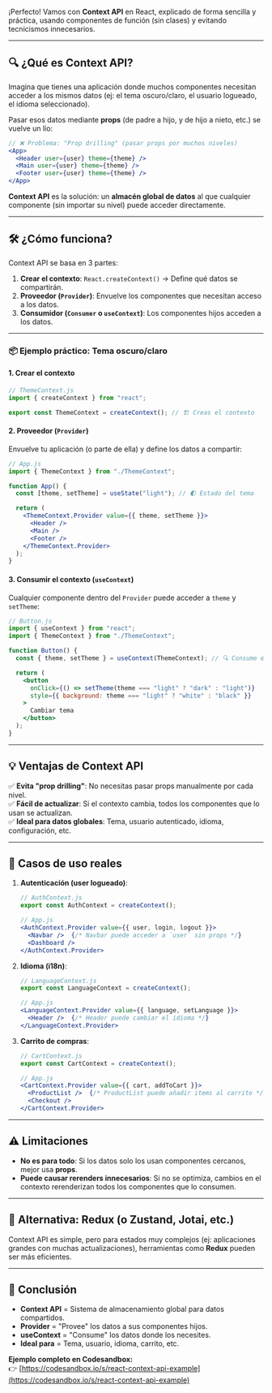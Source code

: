 ¡Perfecto! Vamos con **Context API** en React, explicado de forma sencilla y práctica, usando componentes de función (sin clases) y evitando tecnicismos innecesarios.  

---

## 🔍 **¿Qué es Context API?**  
Imagina que tienes una aplicación donde muchos componentes necesitan acceder a los mismos datos (ej: el tema oscuro/claro, el usuario logueado, el idioma seleccionado).  

Pasar esos datos mediante **props** (de padre a hijo, y de hijo a nieto, etc.) se vuelve un lío:  

```jsx
// ❌ Problema: "Prop drilling" (pasar props por muchos niveles)
<App>
  <Header user={user} theme={theme} />
  <Main user={user} theme={theme} />
  <Footer user={user} theme={theme} />
</App>
```  

**Context API** es la solución: un **almacén global de datos** al que cualquier componente (sin importar su nivel) puede acceder directamente.  

---

## 🛠️ **¿Cómo funciona?**  
Context API se basa en 3 partes:  
1. **Crear el contexto**: `React.createContext()` → Define qué datos se compartirán.  
2. **Proveedor (`Provider`)**: Envuelve los componentes que necesitan acceso a los datos.  
3. **Consumidor (`Consumer` o `useContext`)**: Los componentes hijos acceden a los datos.  

---

### 📦 **Ejemplo práctico: Tema oscuro/claro**  

#### **1. Crear el contexto**  
```jsx
// ThemeContext.js
import { createContext } from "react";

export const ThemeContext = createContext(); // 🏗️ Creas el contexto
```  

#### **2. Proveedor (`Provider`)**  
Envuelve tu aplicación (o parte de ella) y define los datos a compartir:  

```jsx
// App.js
import { ThemeContext } from "./ThemeContext";

function App() {
  const [theme, setTheme] = useState("light"); // 🌓 Estado del tema

  return (
    <ThemeContext.Provider value={{ theme, setTheme }}>
      <Header />
      <Main />
      <Footer />
    </ThemeContext.Provider>
  );
}
```  

#### **3. Consumir el contexto (`useContext`)**  
Cualquier componente dentro del `Provider` puede acceder a `theme` y `setTheme`:  
```jsx
// Button.js
import { useContext } from "react";
import { ThemeContext } from "./ThemeContext";

function Button() {
  const { theme, setTheme } = useContext(ThemeContext); // 🔍 Consume el contexto

  return (
    <button 
      onClick={() => setTheme(theme === "light" ? "dark" : "light")}
      style={{ background: theme === "light" ? "white" : "black" }}
    >
      Cambiar tema
    </button>
  );
}
```  

---

## 💡 **Ventajas de Context API**  
✅ **Evita "prop drilling"**: No necesitas pasar props manualmente por cada nivel.  
✅ **Fácil de actualizar**: Si el contexto cambia, todos los componentes que lo usan se actualizan.  
✅ **Ideal para datos globales**: Tema, usuario autenticado, idioma, configuración, etc.  

---

## 🚀 **Casos de uso reales**  
1. **Autenticación (user logueado)**:  
   ```jsx
   // AuthContext.js
   export const AuthContext = createContext();

   // App.js
   <AuthContext.Provider value={{ user, login, logout }}>
     <Navbar />  {/* Navbar puede acceder a `user` sin props */}
     <Dashboard />
   </AuthContext.Provider>
   ```  

2. **Idioma (i18n)**:  
   ```jsx
   // LanguageContext.js
   export const LanguageContext = createContext();

   // App.js
   <LanguageContext.Provider value={{ language, setLanguage }}>
     <Header />  {/* Header puede cambiar el idioma */}
   </LanguageContext.Provider>
   ```  

3. **Carrito de compras**:  
   ```jsx
   // CartContext.js
   export const CartContext = createContext();

   // App.js
   <CartContext.Provider value={{ cart, addToCart }}>
     <ProductList />  {/* ProductList puede añadir items al carrito */}
     <Checkout />
   </CartContext.Provider>
   ```  

---

## ⚠️ **Limitaciones**  
- **No es para todo**: Si los datos solo los usan componentes cercanos, mejor usa **props**.  
- **Puede causar rerenders innecesarios**: Si no se optimiza, cambios en el contexto rerenderizan todos los componentes que lo consumen.  

---

## 🔄 **Alternativa: Redux (o Zustand, Jotai, etc.)**  
Context API es simple, pero para estados muy complejos (ej: aplicaciones grandes con muchas actualizaciones), herramientas como **Redux** pueden ser más eficientes.  

---

## 📌 **Conclusión**  
- **Context API** = Sistema de almacenamiento global para datos compartidos.  
- **Provider** = "Provee" los datos a sus componentes hijos.  
- **useContext** = "Consume" los datos donde los necesites.  
- **Ideal para** = Tema, usuario, idioma, carrito, etc.  

**Ejemplo completo en Codesandbox:**  
👉 [https://codesandbox.io/s/react-context-api-example](https://codesandbox.io/s/react-context-api-example)


